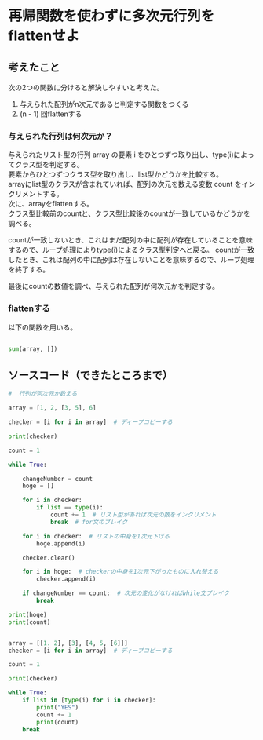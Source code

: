 
# 再帰関数を使わずに多次元行列をflattenせよ


## 考えたこと

次の2つの関数に分けると解決しやすいと考えた。

1. 与えられた配列がn次元であると判定する関数をつくる
2. (n - 1) 回flattenする

### 与えられた行列は何次元か？

与えられたリスト型の行列 array の要素 i をひとつずつ取り出し、type(i)によってクラス型を判定する。  
要素からひとつずつクラス型を取り出し、list型かどうかを比較する。  
arrayにlist型のクラスが含まれていれば、配列の次元を数える変数 count をインクリメントする。  
次に、arrayをflattenする。  
クラス型比較前のcountと、クラス型比較後のcountが一致しているかどうかを調べる。  

countが一致しないとき、これはまだ配列の中に配列が存在していることを意味するので、ループ処理によりtype(i)によるクラス型判定へと戻る。
countが一致したとき、これは配列の中に配列は存在しないことを意味するので、ループ処理を終了する。  

最後にcountの数値を調べ、与えられた配列が何次元かを判定する。  

### flattenする

以下の関数を用いる。
```Python

sum(array, [])

```

## ソースコード（できたところまで）

```Python
#  行列が何次元か数える

array = [1, 2, [3, 5], 6]

checker = [i for i in array]  # ディープコピーする

print(checker)

count = 1

while True:

    changeNumber = count
    hoge = []

    for i in checker:
        if list == type(i):
            count += 1  # リスト型があれば次元の数をインクリメント
            break  # for文のブレイク

    for i in checker:  # リストの中身を1次元下げる
        hoge.append(i)

    checker.clear()

    for i in hoge:  # checkerの中身を1次元下がったものに入れ替える
        checker.append(i)

    if changeNumber == count:  # 次元の変化がなければwhile文ブレイク
        break

print(hoge)
print(count)
```

```Python

array = [[1. 2], [3], [4, 5, [6]]]
checker = [i for i in array]  # ディープコピーする

count = 1

print(checker)

while True:
    if list in [type(i) for i in checker]:
        print("YES")
        count += 1
        print(count)
    break
````

